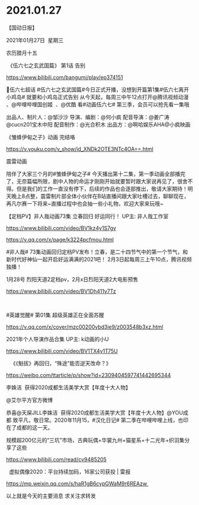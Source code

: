 ﻿#  2021.01.27
【国动日报】

2021年01月27日  星期三


农历腊月十五


 《伍六七之玄武国篇》 第1话 告别

https://www.bilibili.com/bangumi/play/ep374151




伍六七超话 #伍六七之玄武国篇#今日正式开播，没想到开篇第1集#伍六七离开小鸡岛# 就要和小鸡岛正式告别
从今天起，每周三中午12点打开@腾讯视频动漫 、@哔哩哔哩国创姬  、@优酷 看#动画伍六七# 第三季，会员可以抢先看一集哦


出品人、制片人：@邹沙沙
导演、编剧：@何小疯
配音导演：@姜广涛 @cucn201宝木中阳
配音制作：@光合积木
出品方：@啊哈娱乐AHA@小疯映画




《雏蜂伊甸之子》动画 完结咯


https://v.youku.com/v_show/id_XNDk2OTE3NTc4OA==.html

震雷动画                                                                                            

陪伴了大家三个月的#雏蜂伊甸之子# 今天播出第十二集，第一季动画全部播完了，无奈篇幅所限，剧中人物的命运才刚刚开始就要暂时跟大家说再见了，很舍不得。但是我们的工作一直没有停下，后续的作品也会逐部推出，敬请大家期待！明天晚上8点整，震雷制片部全体小伙伴在B站直播间跟大家吐槽过去，聊聊现在，再凡尔赛一下将来~直播过程中也会抽一些小礼物，欢迎大家来玩哦~

【定档PV】非人哉动画73集 立春回归 好运同行！ UP主: 非人哉工作室

https://www.bilibili.com/video/BV1kz4y1S7gv

https://v.qq.com/x/page/k3224pcfmou.html

#非人哉# 73集动画回归定档PV发布！立春，是二十四节气中的第一个节气，和新时代好神仙一起开启好运满满的2021吧！ 2月3日起每周三上午10点，腾讯视频独播！

1月28号 烈阳天道2定档pv，2月x日烈阳天道2大电影预售

https://www.bilibili.com/video/BV1Dh411y7Tz

 

#英雄觉醒# 第01集 超级英雄正在全面苏醒

https://v.qq.com/x/cover/mzc00200vbd3je9/z003548b3xz.html




2021年个人导演作品合集 UP主: k动画的小U

https://www.bilibili.com/video/BV1TX4y1T75U

 
 《《魁拔》再回归，“殊途”能否逆天改命？》


https://weibo.com/ttarticle/p/show?id=2309404597741442695344


李姝洁  获得2020成都生活美学大赏【年度十大人物】

@艾尔平方官方微博     


恭喜@天屎JILL李姝洁  获得2020成都生活美学大赏【年度十大人物】@YOU成都
致平凡，敬日常。2020年11月15，#汉化日记# 第二季在哔哩哔哩上线，也印在了成都的这一天。




规模超200亿元的“三坑”市场，古典玩偶+华裳九州+猫星系+十二光年+织羽集分享了这些

https://www.bilibili.com/read/cv9485205

 
虚拟偶像2020：平台持续加码，16家公司获投 | 雷报

https://mp.weixin.qq.com/s/haR1gB6cypGWaM9r6REAzw 

以上就是今天的主要消息
求关注求转发



















